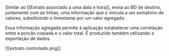 Similar ao [[Extrato associado a uma data e hora]], envia ao BD de destino, juntamente com as linhas, uma informação que o vincula a um somatório de valores, substituindo o timestamp por um valor agregado. 

Essa informação agregada permite à aplicação estabelecer uma correlação entre a porção copiada e o valor total. É produzido também utilizando a exportação de dados.

![[extrato controlado.png]]